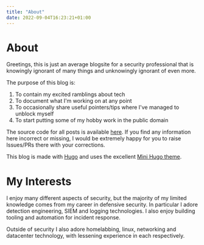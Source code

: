 ```yaml
---
title: "About"
date: 2022-09-04T16:23:21+01:00
---
```


# About

Greetings, this is just an average blogsite for a security professional that is knowingly ignorant of many things and unknowingly ignorant of even more. 

The purpose of this blog is: 
1) To contain my excited ramblings about tech 
2) To document what I'm working on at any point 
3) To occasionally share useful pointers/tips where I've managed to unblock myself
4) To start putting some of my hobby work in the public domain

The source code for all posts is available [here](https://github.com/securityphilistine/blog). If you find any information here incorrect or missing, I would be extremely happy for you to raise Issues/PRs there with your corrections. 

This blog is made with [Hugo](https://gohugo.io/) and uses the excellent [Mini Hugo theme](https://github.com/nodejh/hugo-theme-mini). 

# My Interests

I enjoy many different aspects of security, but the majority of my limited knowledge comes from my career in defensive security. In particular I adore detection engineering, SIEM and logging technologies. I also enjoy building tooling and automation for incident response. 

Outside of security I also adore homelabbing, linux, networking and datacenter technology, with lessening experience in each respectively.
